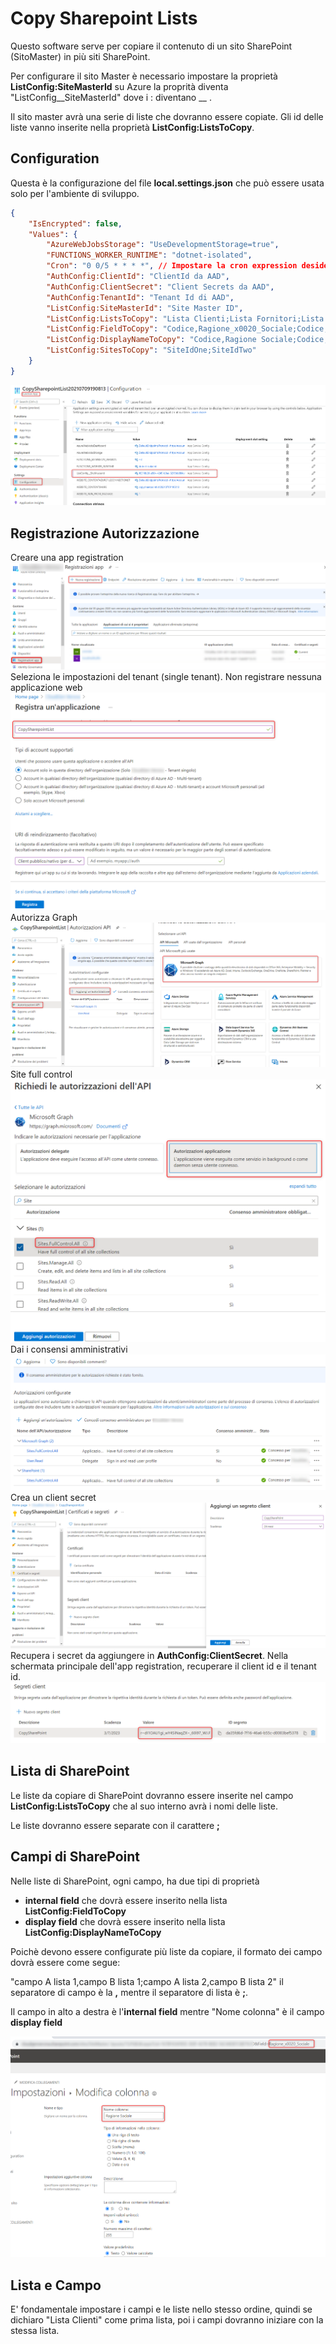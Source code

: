 # Copy Sharepoint Lists
Questo software serve per copiare il contenuto di un sito SharePoint (SitoMaster) in più siti SharePoint.

Per configurare il sito Master è necessario impostare la proprietà **ListConfig:SiteMasterId** su Azure la proprità diventa "ListConfig__SiteMasterId" dove i : diventano __ .

Il sito master avrà una serie di liste che dovranno essere copiate. Gli id delle liste vanno inserite nella proprietà **ListConfig:ListsToCopy**.

## Configuration
Questa è la configurazione del file **local.settings.json** che può essere usata solo per l'ambiente di sviluppo.
```json
{
    "IsEncrypted": false,
    "Values": {
        "AzureWebJobsStorage": "UseDevelopmentStorage=true",
        "FUNCTIONS_WORKER_RUNTIME": "dotnet-isolated",
        "Cron": "0 0/5 * * * *", // Impostare la cron expression desiderata.
        "AuthConfig:ClientId": "ClientId da AAD",
        "AuthConfig:ClientSecret": "Client Secrets da AAD",
        "AuthConfig:TenantId": "Tenant Id di AAD",
        "ListConfig:SiteMasterId": "Site Master ID",
        "ListConfig:ListsToCopy": "Lista Clienti;Lista Fornitori;Lista Dipendenti;Lista Brand",
        "ListConfig:FieldToCopy": "Codice,Ragione_x0020_Sociale;Codice,RagioneSociale;NomeeCognome;Brand",
        "ListConfig:DisplayNameToCopy": "Codice,Ragione Sociale;Codice,Ragione Sociale;Nome e Cognome;Brand",
        "ListConfig:SitesToCopy": "SiteIdOne;SiteIdTwo"
    }
}
```
![AzureConfig](https://github.com/andreatosato/CopySharepointList/blob/main/docs/images/AzureConfig.png)

## Registrazione Autorizzazione
Creare una app registration
![CreareApp](https://github.com/andreatosato/CopySharepointList/blob/main/docs/images/2021-07-03_11h18_23.png)
Seleziona le impostazioni del tenant (single tenant). Non registrare nessuna applicazione web
![SigleTenant](https://github.com/andreatosato/CopySharepointList/blob/main/docs/images/2021-07-03_11h20_14.png)
Autorizza Graph
![AutorizzaGraph](https://github.com/andreatosato/CopySharepointList/blob/main/docs/images/2021-07-03_11h21_09.png)
Site full control
![SiteFullControll](https://github.com/andreatosato/CopySharepointList/blob/main/docs/images/2021-07-03_11h22_07.png)
Dai i consensi amministrativi
![AdminConsent](https://github.com/andreatosato/CopySharepointList/blob/main/docs/images/2021-07-03_11h23_33.png)
Crea un client secret
![ClientSecret](https://github.com/andreatosato/CopySharepointList/blob/main/docs/images/2021-07-03_18h03_47.png)
Recupera i secret da aggiungere in **AuthConfig:ClientSecret**. Nella schermata principale dell'app registration, recuperare il client id e il tenant id.
![GetClientSecret](https://github.com/andreatosato/CopySharepointList/blob/main/docs/images/2021-07-03_18h04_44.png)

## Lista di SharePoint
Le liste da copiare di SharePoint dovranno essere inserite nel campo **ListConfig:ListsToCopy** che al suo interno avrà i nomi delle liste.

Le liste dovranno essere separate con il carattere **;**

## Campi di SharePoint
Nelle liste di SharePoint, ogni campo, ha due tipi di proprietà
- **internal field** che dovrà essere inserito nella lista **ListConfig:FieldToCopy** 
- **display field** che dovrà essere inserito nella lista **ListConfig:DisplayNameToCopy**

Poichè devono essere configurate più liste da copiare, il formato dei campo dovrà essere come segue:

"campo A lista 1,campo B lista 1;campo A lista 2,campo B lista 2"
il separatore di campo è la **,** mentre il separatore di lista è **;**.

Il campo in alto a destra è l'**internal field** mentre "Nome colonna" è il campo **display field**

![FieldSpace](https://github.com/andreatosato/CopySharepointList/blob/main/docs/images/FieldSpace.png)

## Lista e Campo
E' fondamentale impostare i campi e le liste nello stesso ordine, quindi se dichiaro "Lista Clienti" come prima lista, poi i campi dovranno iniziare con la stessa lista.
